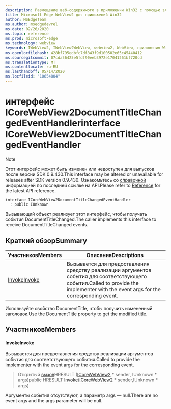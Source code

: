 ```yaml
---
description: Размещение веб-содержимого в приложении Win32 с помощью элемента управления Microsoft Edge WebView2
title: Microsoft Edge WebView2 для приложений Win32
author: MSEdgeTeam
ms.author: msedgedevrel
ms.date: 02/26/2020
ms.topic: reference
ms.prod: microsoft-edge
ms.technology: webview
keywords: IWebView2, IWebView2WebView, webview2, WebView, приложения Win32, Win32, EDGE, ICoreWebView2, ICoreWebView2Host, элемент управления "веб-браузер", HTML Edge
ms.openlocfilehash: 428bf795edbfc7df843f9d100502e65c45440412
ms.sourcegitcommit: 07cda56425e5fdf90eeb3972e17041261bf720cd
ms.translationtype: MT
ms.contentlocale: ru-RU
ms.lasthandoff: 05/14/2020
ms.locfileid: "10654804"
---
```

# <span data-ttu-id="8f561-104">интерфейс ICoreWebView2DocumentTitleChangedEventHandler</span><span class="sxs-lookup"><span data-stu-id="8f561-104">interface ICoreWebView2DocumentTitleChangedEventHandler</span></span> 

> [!NOTE]
> <span data-ttu-id="8f561-105">Этот интерфейс может быть изменен или недоступен для выпусков после версии SDK 0.9.430.</span><span class="sxs-lookup"><span data-stu-id="8f561-105">This interface may be altered or unavailable for releases after SDK version 0.9.430.</span></span> <span data-ttu-id="8f561-106">Ознакомьтесь со [справочной](../../../webview2-api-reference.md) информацией по последней ссылке на API.</span><span class="sxs-lookup"><span data-stu-id="8f561-106">Please refer to [Reference](../../../webview2-api-reference.md) for the latest API reference.</span></span>

```
interface ICoreWebView2DocumentTitleChangedEventHandler
  : public IUnknown
```

<span data-ttu-id="8f561-107">Вызывающий объект реализует этот интерфейс, чтобы получать события DocumentTitleChanged.</span><span class="sxs-lookup"><span data-stu-id="8f561-107">The caller implements this interface to receive DocumentTitleChanged events.</span></span>

## <span data-ttu-id="8f561-108">Краткий обзор</span><span class="sxs-lookup"><span data-stu-id="8f561-108">Summary</span></span>

 <span data-ttu-id="8f561-109">Участников</span><span class="sxs-lookup"><span data-stu-id="8f561-109">Members</span></span>                        | <span data-ttu-id="8f561-110">Описания</span><span class="sxs-lookup"><span data-stu-id="8f561-110">Descriptions</span></span>
--------------------------------|---------------------------------------------
[<span data-ttu-id="8f561-111">Invoke</span><span class="sxs-lookup"><span data-stu-id="8f561-111">Invoke</span></span>](#invoke) | <span data-ttu-id="8f561-112">Вызывается для предоставления средству реализации аргументов события для соответствующего события.</span><span class="sxs-lookup"><span data-stu-id="8f561-112">Called to provide the implementer with the event args for the corresponding event.</span></span>

<span data-ttu-id="8f561-113">Используйте свойство DocumentTitle, чтобы получить измененный заголовок.</span><span class="sxs-lookup"><span data-stu-id="8f561-113">Use the DocumentTitle property to get the modified title.</span></span>

## <span data-ttu-id="8f561-114">Участников</span><span class="sxs-lookup"><span data-stu-id="8f561-114">Members</span></span>

#### <span data-ttu-id="8f561-115">Invoke</span><span class="sxs-lookup"><span data-stu-id="8f561-115">Invoke</span></span> 

<span data-ttu-id="8f561-116">Вызывается для предоставления средству реализации аргументов события для соответствующего события.</span><span class="sxs-lookup"><span data-stu-id="8f561-116">Called to provide the implementer with the event args for the corresponding event.</span></span>

> <span data-ttu-id="8f561-117">Открытый [вызов](#invoke)HRESULT ([ICoreWebView2](ICoreWebView2.md) \* sender, IUnknown \* args)</span><span class="sxs-lookup"><span data-stu-id="8f561-117">public HRESULT [Invoke](#invoke)([ICoreWebView2](ICoreWebView2.md) \* sender,IUnknown \* args)</span></span>

<span data-ttu-id="8f561-118">Аргументы события отсутствуют, а параметр args — null.</span><span class="sxs-lookup"><span data-stu-id="8f561-118">There are no event args and the args parameter will be null.</span></span>

